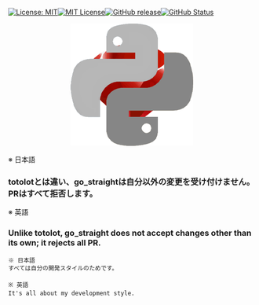[![License: MIT](https://img.shields.io/badge/License-MIT-yellow.svg)](https://opensource.org/licenses/MIT)[![MIT License](http://img.shields.io/badge/license-MIT-blue.svg?style=flat)](LICENSE)[![GitHub release](https://img.shields.io/github/release/takkii/go_straight.svg?style=flat)](GitHub)[![GitHub Status](https://img.shields.io/github/last-commit/takkii/go_straight.svg?style=flat)](GitHub)

<div align="center"><img src="https://github.com/takkii/Bignyanco/blob/master/images/python_ruby.gif" alt="Python¤ÈRuby" title="logo"></div>

※ 日本語

### totolotとは違い、go_straightは自分以外の変更を受け付けません。PRはすべて拒否します。

※ 英語

### Unlike totolot, go_straight does not accept changes other than its own; it rejects all PR.

```markdown
※ 日本語
すべては自分の開発スタイルのためです。

※ 英語
It's all about my development style.
```